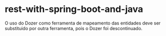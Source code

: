 # rest-with-spring-boot-and-java

O uso do Dozer como ferramenta de mapeamento das entidades deve ser substituido por outra ferramenta, pois o Dozer foi descontinuado.

